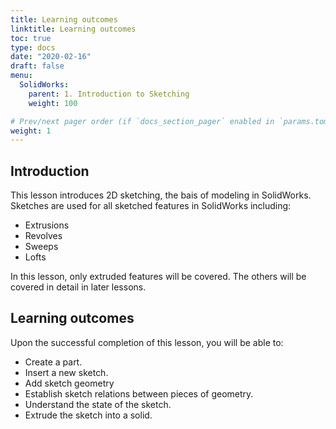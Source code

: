 ```yaml
---
title: Learning outcomes
linktitle: Learning outcomes
toc: true
type: docs
date: "2020-02-16"
draft: false
menu:
  SolidWorks:
    parent: 1. Introduction to Sketching
    weight: 100

# Prev/next pager order (if `docs_section_pager` enabled in `params.toml`)
weight: 1
---
```

## Introduction

This lesson introduces 2D sketching, the bais of modeling in SolidWorks.
Sketches are used for all sketched features in SolidWorks including:

* Extrusions
* Revolves
* Sweeps
* Lofts

In this lesson, only extruded features will be covered. The others will be covered in detail in later lessons.

## Learning outcomes

Upon the successful completion of this lesson, you will be able to:

* Create a part.
* Insert a new sketch.
* Add sketch geometry
* Establish sketch relations between pieces of geometry.
* Understand the state of the sketch.
* Extrude the sketch into a solid.

